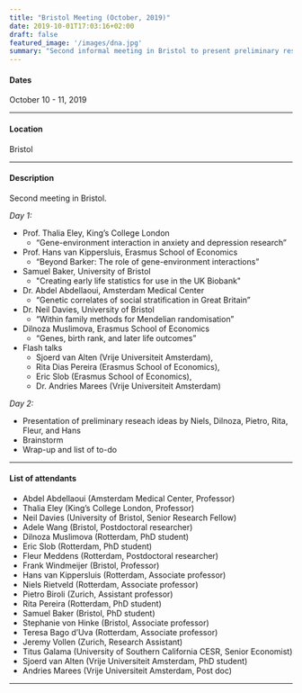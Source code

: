 ```yaml
---
title: "Bristol Meeting (October, 2019)"
date: 2019-10-01T17:03:16+02:00
draft: false
featured_image: '/images/dna.jpg'
summary: "Second informal meeting in Bristol to present preliminary research ideas and brainstorming"
---
```


#### Dates
October 10 - 11, 2019
_____

#### Location
Bristol
_____

#### Description
Second meeting in Bristol.

_Day 1:_
* Prof. Thalia Eley, King’s College London
  * “Gene-environment interaction in anxiety and depression research”
* Prof. Hans van Kippersluis, Erasmus School of Economics
  * “Beyond Barker: The role of gene-environment interactions”
* Samuel Baker, University of Bristol
  * "Creating early life statistics for use in the UK Biobank"
* Dr. Abdel Abdellaoui, Amsterdam Medical Center
  * “Genetic correlates of social stratification in Great Britain”
* Dr. Neil Davies, University of Bristol
  * “Within family methods for Mendelian randomisation”
* Dilnoza Muslimova, Erasmus School of Economics
  * “Genes, birth rank, and later life outcomes”
* Flash talks
  * Sjoerd van Alten (Vrije Universiteit Amsterdam),
  * Rita Dias Pereira (Erasmus School of Economics),
  * Eric Slob (Erasmus School of Economics),
  * Dr. Andries Marees (Vrije Universiteit Amsterdam)


_Day 2:_

* Presentation of preliminary reseach ideas by Niels, Dilnoza, Pietro, Rita, Fleur, and Hans
* Brainstorm
* Wrap-up and list of to-do

_____

#### List of attendants
* Abdel Abdellaoui (Amsterdam Medical Center, Professor)
* Thalia Eley (King’s College London, Professor)
* Neil Davies (University of Bristol, Senior Research Fellow)
* Adele Wang (Bristol, Postdoctoral researcher)
* Dilnoza Muslimova (Rotterdam, PhD student)
* Eric Slob (Rotterdam, PhD student)
* Fleur Meddens (Rotterdam, Postdoctoral researcher)
* Frank Windmeijer (Bristol, Professor)
* Hans van Kippersluis (Rotterdam, Associate professor)
* Niels Rietveld (Rotterdam, Associate professor)
* Pietro Biroli (Zurich, Assistant professor)
* Rita Pereira (Rotterdam, PhD student)
* Samuel Baker (Bristol, PhD student)
* Stephanie von Hinke (Bristol, Associate professor)
* Teresa Bago d’Uva (Rotterdam, Associate professor)
* Jeremy Vollen (Zurich, Research Assistant)
* Titus Galama (University of Southern California CESR, Senior Economist)
* Sjoerd van Alten (Vrije Universiteit Amsterdam, PhD student)
* Andries Marees (Vrije Universiteit Amsterdam, Post doc)

_____
